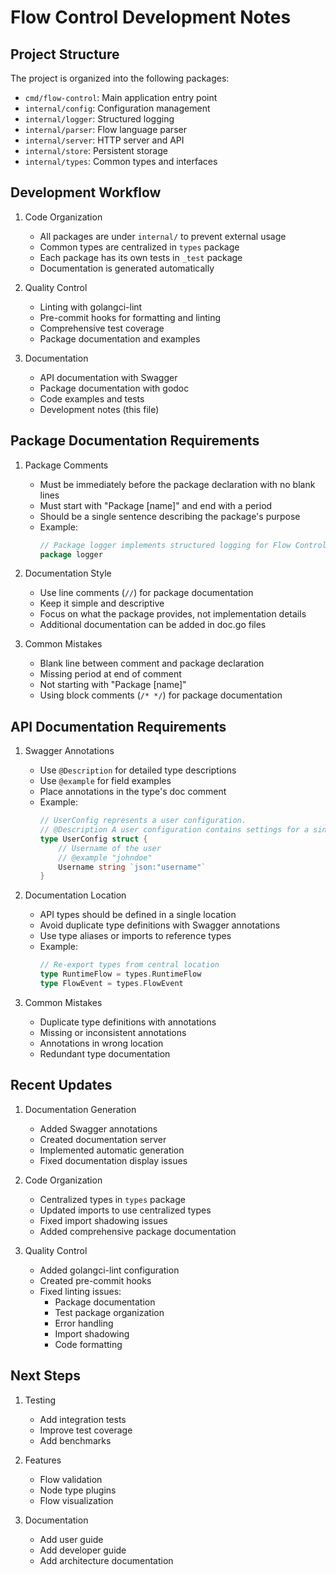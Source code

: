 # Flow Control Development Notes

## Project Structure

The project is organized into the following packages:

- `cmd/flow-control`: Main application entry point
- `internal/config`: Configuration management
- `internal/logger`: Structured logging
- `internal/parser`: Flow language parser
- `internal/server`: HTTP server and API
- `internal/store`: Persistent storage
- `internal/types`: Common types and interfaces

## Development Workflow

1. Code Organization
   - All packages are under `internal/` to prevent external usage
   - Common types are centralized in `types` package
   - Each package has its own tests in `_test` package
   - Documentation is generated automatically

2. Quality Control
   - Linting with golangci-lint
   - Pre-commit hooks for formatting and linting
   - Comprehensive test coverage
   - Package documentation and examples

3. Documentation
   - API documentation with Swagger
   - Package documentation with godoc
   - Code examples and tests
   - Development notes (this file)

## Package Documentation Requirements

1. Package Comments
   - Must be immediately before the package declaration with no blank lines
   - Must start with "Package [name]" and end with a period
   - Should be a single sentence describing the package's purpose
   - Example:
     ```go
     // Package logger implements structured logging for Flow Control.
     package logger
     ```

2. Documentation Style
   - Use line comments (`//`) for package documentation
   - Keep it simple and descriptive
   - Focus on what the package provides, not implementation details
   - Additional documentation can be added in doc.go files

3. Common Mistakes
   - Blank line between comment and package declaration
   - Missing period at end of comment
   - Not starting with "Package [name]"
   - Using block comments (`/* */`) for package documentation

## API Documentation Requirements

1. Swagger Annotations
   - Use `@Description` for detailed type descriptions
   - Use `@example` for field examples
   - Place annotations in the type's doc comment
   - Example:
     ```go
     // UserConfig represents a user configuration.
     // @Description A user configuration contains settings for a single user.
     type UserConfig struct {
         // Username of the user
         // @example "johndoe"
         Username string `json:"username"`
     }
     ```

2. Documentation Location
   - API types should be defined in a single location
   - Avoid duplicate type definitions with Swagger annotations
   - Use type aliases or imports to reference types
   - Example:
     ```go
     // Re-export types from central location
     type RuntimeFlow = types.RuntimeFlow
     type FlowEvent = types.FlowEvent
     ```

3. Common Mistakes
   - Duplicate type definitions with annotations
   - Missing or inconsistent annotations
   - Annotations in wrong location
   - Redundant type documentation

## Recent Updates

1. Documentation Generation
   - Added Swagger annotations
   - Created documentation server
   - Implemented automatic generation
   - Fixed documentation display issues

2. Code Organization
   - Centralized types in `types` package
   - Updated imports to use centralized types
   - Fixed import shadowing issues
   - Added comprehensive package documentation

3. Quality Control
   - Added golangci-lint configuration
   - Created pre-commit hooks
   - Fixed linting issues:
     - Package documentation
     - Test package organization
     - Error handling
     - Import shadowing
     - Code formatting

## Next Steps

1. Testing
   - Add integration tests
   - Improve test coverage
   - Add benchmarks

2. Features
   - Flow validation
   - Node type plugins
   - Flow visualization

3. Documentation
   - Add user guide
   - Add developer guide
   - Add architecture documentation